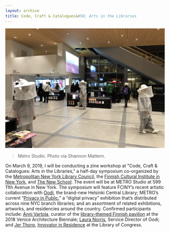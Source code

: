 ```yaml
---
layout: archive
title: Code, Craft & Catalogues&#58; Arts in the Libraries
---
```


![Metro Studio. Photo via Shannon Mattern.](/assets/img/archive/arts-in-libraries/arts-in-libraries1.jpg)
>Metro Studio. Photo via Shannon Mattern.

On March 9, 2019, I will be conducting a zine workshop at "Code, Craft & Catalogues: Arts in the Libraries,” a half-day symposium co-organized by the [Metropolitan New York Library Council](https://metro.org/), the [Finnish Cultural Institute in New York](http://fciny.org/), and [The New School](https://www.newschool.edu/provost/faculty-research-fund/). The event will be  at METRO Studio at 599 11th Avenue in New York. The symposium will feature FCINY’s recent artistic collaboration with [Oodi](https://www.oodihelsinki.fi/en/), the brand-new Helsinki Central Library; METRO’s current “[Privacy in Public](https://privacyinpublic.org/),” a “digital privacy” exhibition that’s distributed across nine NYC branch libraries; and an assortment of related exhibitions, artworks, and residencies around the country. Confirmed participants include: [Anni Vartola](http://archinfo.fi/en/2018/05/mind-building-curator-and-exhibition-team/), curator of the [library-themed Finnish pavilion](https://www.domusweb.it/en/speciali/biennale/2018/finland-libraries-are-our-place-of-freedom.html) at the 2018 Venice Architecture Biennale; [Laura Norris](https://www.linkedin.com/authwall?trk=gf&trkInfo=AQGvVytMfY6fRwAAAWg0E30YH2BFCB-uIjBxYgn_wcD-euu74vEZbCApDjhb-oLTCp25B9I8y20OdE5McuaijVZR_ZX0SG_udnymqSwv1i4IPvhATeTo8cjhKcTkdmiNUI7UKPE=&originalReferer=&sessionRedirect=https://fi.linkedin.com/in/norrila), Service Director of Oodi; and [Jer Thorp](https://www.jerthorp.com/), [Innovator in Residence](https://www.loc.gov/item/prn-18-090/library-of-congress-appoints-innovator-in-residence-jer-thorp-to-second-term/2018-07-09/) at the Library of Congress. 